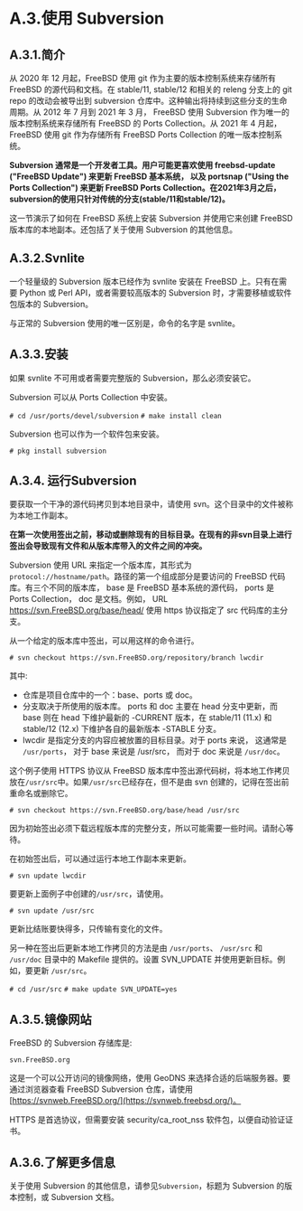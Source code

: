 # A.3.使用 Subversion

## A.3.1.简介

从 2020 年 12 月起，FreeBSD 使用 git 作为主要的版本控制系统来存储所有 FreeBSD 的源代码和文档。在 stable/11, stable/12 和相关的 releng 分支上的 git repo 的改动会被导出到 subversion 仓库中。这种输出将持续到这些分支的生命周期。从 2012 年 7 月到 2021 年 3 月， FreeBSD 使用 Subversion 作为唯一的版本控制系统来存储所有 FreeBSD 的 Ports Collection。从 2021 年 4 月起， FreeBSD 使用 git 作为存储所有 FreeBSD Ports Collection 的唯一版本控制系统。

**Subversion 通常是一个开发者工具。用户可能更喜欢使用 freebsd-update ("FreeBSD Update") 来更新 FreeBSD 基本系统， 以及 portsnap ("Using the Ports Collection") 来更新 FreeBSD Ports Collection。在2021年3月之后，subversion的使用只针对传统的分支(stable/11和stable/12)。**

这一节演示了如何在 FreeBSD 系统上安装 Subversion 并使用它来创建 FreeBSD 版本库的本地副本。还包括了关于使用 Subversion 的其他信息。

## A.3.2.Svnlite

一个轻量级的 Subversion 版本已经作为 svnlite 安装在 FreeBSD 上。只有在需要 Python 或 Perl API，或者需要较高版本的 Subversion 时，才需要移植或软件包版本的 Subversion。

与正常的 Subversion 使用的唯一区别是，命令的名字是 svnlite。

## A.3.3.安装

如果 svnlite 不可用或者需要完整版的 Subversion，那么必须安装它。

Subversion 可以从 Ports Collection 中安装。

`# cd /usr/ports/devel/subversion`
`# make install clean`

Subversion 也可以作为一个软件包来安装。

`# pkg install subversion`

## A.3.4. 运行Subversion

要获取一个干净的源代码拷贝到本地目录中，请使用 svn。这个目录中的文件被称为本地工作副本。

**在第一次使用签出之前，移动或删除现有的目标目录。在现有的非svn目录上进行签出会导致现有文件和从版本库带入的文件之间的冲突。**

Subversion 使用 URL 来指定一个版本库，其形式为`protocol://hostname/path`。路径的第一个组成部分是要访问的 FreeBSD 代码库。有三个不同的版本库， base 是 FreeBSD 基本系统的源代码， ports 是 Ports Collection， doc 是文档。例如， URL https://svn.FreeBSD.org/base/head/ 使用 https 协议指定了 src 代码库的主分支。

从一个给定的版本库中签出，可以用这样的命令进行。

`# svn checkout https://svn.FreeBSD.org/repository/branch lwcdir`

其中:

- 仓库是项目仓库中的一个：base、ports 或 doc。
- 分支取决于所使用的版本库。 ports 和 doc 主要在 head 分支中更新，而 base 则在 head 下维护最新的 -CURRENT 版本，在 stable/11 (11.x) 和 stable/12 (12.x) 下维护各自的最新版本 -STABLE 分支。
- lwcdir 是指定分支的内容应被放置的目标目录。对于 ports 来说， 这通常是 `/usr/ports`， 对于 base 来说是 /usr/src， 而对于 doc 来说是 `/usr/doc`。

这个例子使用 HTTPS 协议从 FreeBSD 版本库中签出源代码树，将本地工作拷贝放在`/usr/src`中。如果`/usr/src`已经存在，但不是由 svn 创建的，记得在签出前重命名或删除它。

`# svn checkout https://svn.FreeBSD.org/base/head /usr/src`

因为初始签出必须下载远程版本库的完整分支，所以可能需要一些时间。请耐心等待。

在初始签出后，可以通过运行本地工作副本来更新。

`# svn update lwcdir`

要更新上面例子中创建的`/usr/src`，请使用。

`# svn update /usr/src`

更新比结账要快得多，只传输有变化的文件。

另一种在签出后更新本地工作拷贝的方法是由 `/usr/ports`、 `/usr/src` 和 `/usr/doc` 目录中的 Makefile 提供的。设置 SVN_UPDATE 并使用更新目标。例如，要更新 `/usr/src`。

`# cd /usr/src`
`# make update SVN_UPDATE=yes`

## A.3.5.镜像网站

FreeBSD 的 Subversion 存储库是:

`svn.FreeBSD.org`

这是一个可以公开访问的镜像网络，使用 GeoDNS 来选择合适的后端服务器。要通过浏览器查看 FreeBSD Subversion 仓库，请使用 [https://svnweb.FreeBSD.org/](https://svnweb.freebsd.org/)。

HTTPS 是首选协议，但需要安装 security/ca_root_nss 软件包，以便自动验证证书。

## A.3.6.了解更多信息 

关于使用 Subversion 的其他信息，请参见`Subversion`，标题为 Subversion 的版本控制，或 Subversion 文档。

